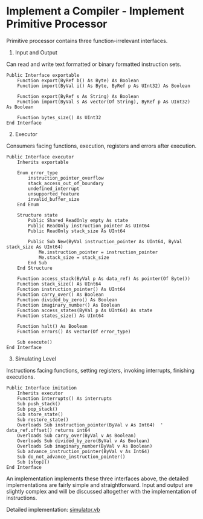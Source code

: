 # Implement a Compiler - Implement Primitive Processor

Primitive processor contains three function-irrelevant interfaces.

1. Input and Output

Can read and write text formatted or binary formatted instruction sets.

```
Public Interface exportable
    Function export(ByRef b() As Byte) As Boolean
    Function import(ByVal i() As Byte, ByRef p As UInt32) As Boolean

    Function export(ByRef s As String) As Boolean
    Function import(ByVal s As vector(Of String), ByRef p As UInt32) As Boolean

    Function bytes_size() As UInt32
End Interface
```

2. Executor

Consumers facing functions, execution, registers and errors after execution.

```
Public Interface executor
    Inherits exportable

    Enum error_type
        instruction_pointer_overflow
        stack_access_out_of_boundary
        undefined_interrupt
        unsupported_feature
        invalid_buffer_size
    End Enum

    Structure state
        Public Shared ReadOnly empty As state
        Public ReadOnly instruction_pointer As UInt64
        Public ReadOnly stack_size As UInt64

        Public Sub New(ByVal instruction_pointer As UInt64, ByVal stack_size As UInt64)
            Me.instruction_pointer = instruction_pointer
            Me.stack_size = stack_size
        End Sub
    End Structure

    Function access_stack(ByVal p As data_ref) As pointer(Of Byte())
    Function stack_size() As UInt64
    Function instruction_pointer() As UInt64
    Function carry_over() As Boolean
    Function divided_by_zero() As Boolean
    Function imaginary_number() As Boolean
    Function access_states(ByVal p As UInt64) As state
    Function states_size() As UInt64

    Function halt() As Boolean
    Function errors() As vector(Of error_type)

    Sub execute()
End Interface
```

3. Simulating Level

Instructions facing functions, setting registers, invoking interrupts, finishing
executions.

```
Public Interface imitation
    Inherits executor
    Function interrupts() As interrupts
    Sub push_stack()
    Sub pop_stack()
    Sub store_state()
    Sub restore_state()
    Overloads Sub instruction_pointer(ByVal v As Int64)  ' data_ref.offset() returns int64
    Overloads Sub carry_over(ByVal v As Boolean)
    Overloads Sub divided_by_zero(ByVal v As Boolean)
    Overloads Sub imaginary_number(ByVal v As Boolean)
    Sub advance_instruction_pointer(ByVal v As Int64)
    Sub do_not_advance_instruction_pointer()
    Sub [stop]()
End Interface
```

An implementation implements these three interfaces above, the detailed
implementations are fairly simple and straightforward. Input and output are
slightly complex and will be discussed altogether with the implementation of
instructions.

Detailed implementation:
[simulator.vb](https://github.com/Hzj-jie/osi.net/blob/master/service/interpreter/primitive/simulator.vb)
